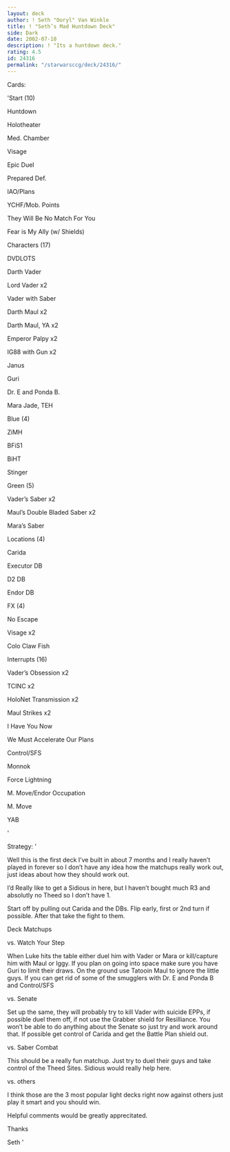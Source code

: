 ```yaml
---
layout: deck
author: ! Seth "Ooryl" Van Winkle
title: ! "Seth’s Mad Huntdown Deck"
side: Dark
date: 2002-07-10
description: ! "Its a huntdown deck."
rating: 4.5
id: 24316
permalink: "/starwarsccg/deck/24316/"
---
```

Cards: 

'Start (10)

Huntdown

Holotheater

Med. Chamber

Visage

Epic Duel

Prepared Def.

IAO/Plans

YCHF/Mob. Points

They Will Be No Match For You

Fear is My Ally (w/ Shields)


Characters (17)

DVDLOTS

Darth Vader

Lord Vader x2

Vader with Saber

Darth Maul x2

Darth Maul, YA x2

Emperor Palpy x2

IG88 with Gun x2

Janus

Guri

Dr. E and Ponda B.

Mara Jade, TEH


Blue (4)

ZiMH

BFiS1

BiHT

Stinger


Green (5)

Vader’s Saber x2

Maul’s Double Bladed Saber x2

Mara’s Saber


Locations (4)

Carida

Executor DB

D2 DB

Endor DB


FX (4)

No Escape

Visage x2

Colo Claw Fish


Interrupts (16)

Vader’s Obsession x2

TCINC x2

HoloNet Transmission x2

Maul Strikes x2

I Have You Now

We Must Accelerate Our Plans

Control/SFS

Monnok

Force Lightning

M. Move/Endor Occupation

M. Move

YAB




'

Strategy: '

Well this is the first deck I’ve built in about 7 months and I really haven’t played in forever so I don’t have any idea how the matchups really work out, just ideas about how they should work out.


I’d Really like to get a Sidious in here, but I haven’t bought much R3 and absolutly no Theed so I don’t have 1.


Start off by pulling out Carida and the DBs.  Flip early, first or 2nd turn if possible.  After that take the fight to them.


Deck Matchups


vs. Watch Your Step

When Luke hits the table either duel him with Vader or Mara or kill/capture him with Maul or Iggy.  If you plan on going into space make sure you have Guri to limit their draws.  On the ground use Tatooin Maul to ignore the little guys.  If you can get rid of some of the smugglers with Dr. E and Ponda B and Control/SFS


vs. Senate

Set up the same, they will probably try to kill Vader with suicide EPPs, if possible duel them off, if not use the Grabber shield for Resilliance.  You won’t be able to do anything about the Senate so just try and work around that.  If possible get control of Carida and get the Battle Plan shield out.


vs. Saber Combat

This should be a really fun matchup.  Just try to duel their guys and take control of the Theed Sites.  Sidious would really help here.


vs. others

I think those are the 3 most popular light decks right now against others just play it smart and you should win.


Helpful comments would be greatly apprecitated.


Thanks

Seth '
